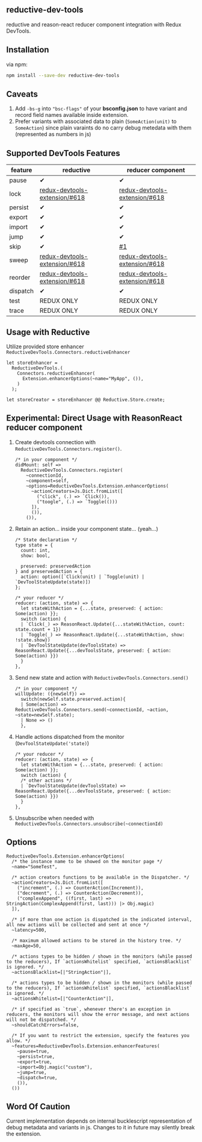 ## reductive-dev-tools

reductive and reason-react reducer component integration with Redux DevTools.

## Installation 
via npm:

```bash
npm install --save-dev reductive-dev-tools
```

## Caveats

1. Add `-bs-g` into `"bsc-flags"` of your **bsconfig.json** to have variant and record field names available inside extension.
2. Prefer variants with associated data to plain (`SomeAction(unit)` to `SomeAction`) since plain varaints do no carry debug metedata with them (represented as numbers in js)

## Supported DevTools Features

| feature | reductive | reducer component |
|---------|-----------|-------------------|
| pause   | ✔         | ✔                 |
| lock    |    [redux-devtools-extension/#618](https://github.com/zalmoxisus/redux-devtools-extension/issues/618)       |     [redux-devtools-extension/#618](https://github.com/zalmoxisus/redux-devtools-extension/issues/618)              |
| persist | ✔         | ✔                 |
| export  | ✔         | ✔                 |
| import  | ✔         | ✔                 |
| jump    | ✔         | ✔                 |
| skip    | ✔         | [#1](https://github.com/ambientlight/reductive-dev-tools/issues/1)|
| sweep |    [redux-devtools-extension/#618](https://github.com/zalmoxisus/redux-devtools-extension/issues/618)       |     [redux-devtools-extension/#618](https://github.com/zalmoxisus/redux-devtools-extension/issues/618)              |
| reorder |    [redux-devtools-extension/#618](https://github.com/zalmoxisus/redux-devtools-extension/issues/618)       |     [redux-devtools-extension/#618](https://github.com/zalmoxisus/redux-devtools-extension/issues/618)              |
| dispatch| ✔         | ✔                 |
| test    | REDUX ONLY| REDUX ONLY        |
| trace   | REDUX ONLY| REDUX ONLY        | 

## Usage with Reductive
Utilize provided store enhancer `ReductiveDevTools.Connectors.reductiveEnhancer`

```reason
let storeEnhancer =
  ReductiveDevTools.(
    Connectors.reductiveEnhancer(
      Extension.enhancerOptions(~name="MyApp", ()),
    )
  );
  
let storeCreator = storeEnhancer @@ Reductive.Store.create;
```

## Experimental: Direct Usage with ReasonReact reducer component

1. Create devtools connection with `ReductiveDevTools.Connectors.register()`.

	```reason
	/* in your component */
	didMount: self =>
	  ReductiveDevTools.Connectors.register(
	    ~connectionId, 
	    ~component=self, 
	    ~options=ReductiveDevTools.Extension.enhancerOptions(
	      ~actionCreators=Js.Dict.fromList([
	        ("click", (.) => `Click()),
	        ("toogle", (.) => `Toggle(()))
	      ]),
	      ()), 
	    ()),
	```
2. Retain an action... inside your component state... (yeah...)
	
	```reason
	/* State declaration */
	type state = {
	  count: int,
	  show: bool,
	
	  preserved: preservedAction
	} and preservedAction = {
	  action: option([`Click(unit) | `Toggle(unit) | `DevToolStateUpdate(state)])
	};
	
	/* your reducer */
	reducer: (action, state) => {
	  let stateWithAction = {...state, preserved: { action: Some(action) }};
	  switch (action) {
	  | `Click(_) => ReasonReact.Update({...stateWithAction, count: state.count + 1})
	  | `Toggle(_) => ReasonReact.Update({...stateWithAction, show: !state.show})
	  | `DevToolStateUpdate(devToolsState) => ReasonReact.Update({...devToolsState, preserved: { action: Some(action) }})
	  }
	},
	```

3. Send new state and action with `ReductiveDevTools.Connectors.send()`

	```reason
	/* in your component */
	willUpdate: ({newSelf}) =>
	  switch(newSelf.state.preserved.action){
	  | Some(action) => ReductiveDevTools.Connectors.send(~connectionId, ~action, ~state=newSelf.state);
	  | None => ()
	  },
	```
	
4. Handle actions dispatched from the monitor (`DevToolStateUpdate('state)`)

	```reason
	/* your reducer */
	reducer: (action, state) => {
	  let stateWithAction = {...state, preserved: { action: Some(action) }};
	  switch (action) {
	  /* other actions */
	  | `DevToolStateUpdate(devToolsState) => ReasonReact.Update({...devToolsState, preserved: { action: Some(action) }})
	  }
	},
	```
	
5. Unsubscribe when needed with `ReductiveDevTools.Connectors.unsubscribe(~connectionId)`

## Options

```reason
ReductiveDevTools.Extension.enhancerOptions(
  /* the instance name to be showed on the monitor page */
  ~name="SomeTest",
  
  /* action creators functions to be available in the Dispatcher. */
  ~actionCreators=Js.Dict.fromList([
    ("increment", (.) => CounterAction(Increment)),
    ("decrement", (.) => CounterAction(Decrement)),
    ("complexAppend", ((first, last) => StringAction(ComplexAppend(first, last))) |> Obj.magic)
  ]),
  
  /* if more than one action is dispatched in the indicated interval, all new actions will be collected and sent at once */
  ~latency=500,
  
  /* maximum allowed actions to be stored in the history tree. */
  ~maxAge=50,
  
  /* actions types to be hidden / shown in the monitors (while passed to the reducers), If `actionsWhitelist` specified, `actionsBlacklist` is ignored. */
  ~actionsBlacklist=[|"StringAction"|],
  
  /* actions types to be hidden / shown in the monitors (while passed to the reducers), If `actionsWhitelist` specified, `actionsBlacklist` is ignored. */
  ~actionsWhitelist=[|"CounterAction"|],
  
  /* if specified as `true`, whenever there's an exception in reducers, the monitors will show the error message, and next actions will not be dispatched. */
  ~shouldCatchErrors=false,
  
  /* If you want to restrict the extension, specify the features you allow. */
  ~features=ReductiveDevTools.Extension.enhancerFeatures(
    ~pause=true,
    ~persist=true,
    ~export=true,
    ~import=Obj.magic("custom"),
    ~jump=true,
    ~dispatch=true,
    ()),
  ())
```

## Word Of Caution
Current implementation depends on internal bucklescript representation of debug metadata and variants in js. Changes to it in future may silently break the extension.